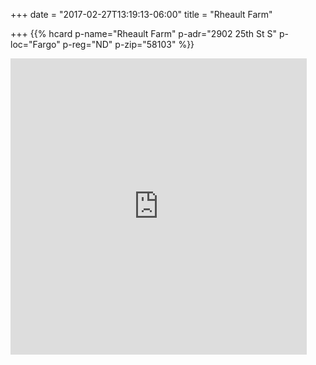 +++
date = "2017-02-27T13:19:13-06:00"
title = "Rheault Farm"

+++
<span class="genericon genericon-location"></span>
{{% hcard p-name="Rheault Farm" p-adr="2902 25th St S" p-loc="Fargo"
p-reg="ND" p-zip="58103" %}}

<iframe src="https://www.google.com/maps/embed?pb=!1m18!1m12!1m3!1d2729.3478853678293!2d-96.82115308470965!3d46.836841179141146!2m3!1f0!2f0!3f0!3m2!1i1024!2i768!4f13.1!3m3!1m2!1s0x52c8cc6810fc14d3%3A0xe25c740297649b4d!2sRheault%20Farm!5e0!3m2!1sen!2sus!4v1652132545390!5m2!1sen!2sus" width="474" height="474" frameborder="0" style="border:0" allowfullscreen></iframe>
